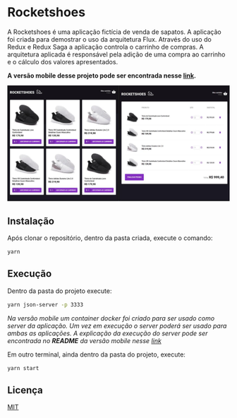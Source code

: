 # Rocketshoes

A Rocketshoes é uma aplicação fictícia de venda de sapatos. A aplicação foi criada para demostrar o uso da arquitetura Flux. Através do uso do Redux e Redux Saga a aplicação controla o carrinho de compras. A arquitetura aplicada é responsável pela adição de uma compra ao carrinho e o cálculo dos valores apresentados.

**A versão mobile desse projeto pode ser encontrada nesse [link](https://github.com/jozieliosantiago/rocketshoes-mobile).**

![Aplicação em execução](.github/running-application.jpg "Aplicação em execução")


## Instalação

Após clonar o repositório, dentro da pasta criada, execute o comando:

```bash
yarn
```

## Execução

Dentro da pasta do projeto execute:

```bash
yarn json-server -p 3333
```
*Na versão mobile um container docker foi criado para ser usado como server da aplicação. Um vez em execução o server poderá ser usado para ambas as aplicações. A explicação da execução do server pode ser encontrada no **README** da versão mobile nesse [link](https://github.com/jozieliosantiago/rocketshoes-mobile)*

Em outro terminal, ainda dentro da pasta do projeto, execute:

```bash
yarn start
```

## Licença
[MIT](https://choosealicense.com/licenses/mit/)

